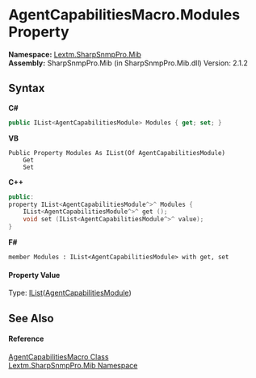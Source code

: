 # AgentCapabilitiesMacro.Modules Property 
 

**Namespace:**&nbsp;<a href="N_Lextm_SharpSnmpPro_Mib">Lextm.SharpSnmpPro.Mib</a><br />**Assembly:**&nbsp;SharpSnmpPro.Mib (in SharpSnmpPro.Mib.dll) Version: 2.1.2

## Syntax

**C#**<br />
``` C#
public IList<AgentCapabilitiesModule> Modules { get; set; }
```

**VB**<br />
``` VB
Public Property Modules As IList(Of AgentCapabilitiesModule)
	Get
	Set
```

**C++**<br />
``` C++
public:
property IList<AgentCapabilitiesModule^>^ Modules {
	IList<AgentCapabilitiesModule^>^ get ();
	void set (IList<AgentCapabilitiesModule^>^ value);
}
```

**F#**<br />
``` F#
member Modules : IList<AgentCapabilitiesModule> with get, set

```


#### Property Value
Type: <a href="https://docs.microsoft.com/dotnet/api/system.collections.generic.ilist-1" target="_blank" rel="noopener noreferrer">IList</a>(<a href="T_Lextm_SharpSnmpPro_Mib_AgentCapabilitiesModule">AgentCapabilitiesModule</a>)

## See Also


#### Reference
<a href="T_Lextm_SharpSnmpPro_Mib_AgentCapabilitiesMacro">AgentCapabilitiesMacro Class</a><br /><a href="N_Lextm_SharpSnmpPro_Mib">Lextm.SharpSnmpPro.Mib Namespace</a><br />